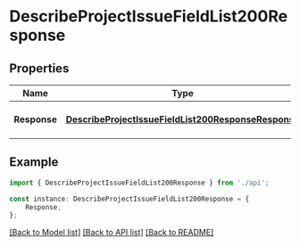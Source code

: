 # DescribeProjectIssueFieldList200Response


## Properties

Name | Type | Description | Notes
------------ | ------------- | ------------- | -------------
**Response** | [**DescribeProjectIssueFieldList200ResponseResponse**](DescribeProjectIssueFieldList200ResponseResponse.md) |  | [optional] [default to undefined]

## Example

```typescript
import { DescribeProjectIssueFieldList200Response } from './api';

const instance: DescribeProjectIssueFieldList200Response = {
    Response,
};
```

[[Back to Model list]](../README.md#documentation-for-models) [[Back to API list]](../README.md#documentation-for-api-endpoints) [[Back to README]](../README.md)
